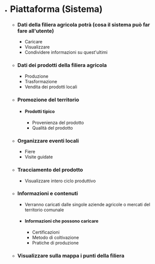
- # Piattaforma (Sistema)
   
	- ### Dati della filiera agricola potrà (cosa  il sistema può far fare all'utente)
		- Caricare
		- Visualizzare
		- Condividere informazioni su quest'ultimi
		  
	- ### Dati dei prodotti della filiera agricola
		- Produzione 
		- Trasformazione
		- Vendita dei prodotti locali 
			  
	- ### Promozione del territorio 
		- #### Prodotti tipico 
			- Provenienza del prodotto
			- Qualità del prodotto
			  
	- ### Organizzare eventi locali
		- Fiere
		- Visite guidate
		  
	- ### Tracciamento del prodotto
		- Visualizzare intero ciclo produttivo
		  
	- ### Informazioni e contenuti 
		- Verranno caricati dalle singole aziende agricole o mercati del territorio comunale 
		- #### Informazioni che possono caricare
			- Certificazioni 
			- Metodo di coltivazione
			- Pratiche di produzione
			  
	- ### Visualizzare sulla mappa i punti della filiera